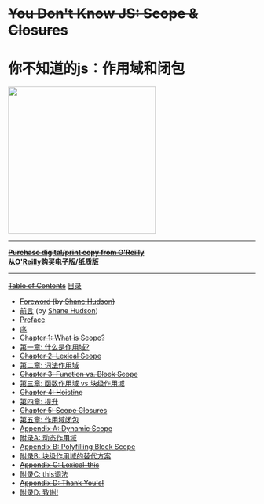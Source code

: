 # ~~You Don't Know JS: Scope & Closures~~ 
# 你不知道的js：作用域和闭包

<img src="cover.jpg" width="300">

-----

**~~[Purchase digital/print copy from O'Reilly](http://shop.oreilly.com/product/0636920026327.do)~~**  
**[从O'Reilly购买电子版/纸质版](http://shop.oreilly.com/product/0636920026327.do)**

-----

~~[Table of Contents](toc.md)~~
[目录](toc.md)

* ~~[Foreword](https://shanehudson.net/2014/06/03/foreword-dont-know-js/) (by [Shane Hudson](https://github.com/shanehudson))~~
* [前言](https://shanehudson.net/2014/06/03/foreword-dont-know-js/) (by [Shane Hudson](https://github.com/shanehudson))
* ~~[Preface](../preface.md)~~
* [序](../preface.md)
* ~~[Chapter 1: What is Scope?](ch1.md)~~
* [第一章: 什么是作用域?](ch1.md)
* ~~[Chapter 2: Lexical Scope](ch2.md)~~
* [第二章: 词法作用域](ch2.md)
* ~~[Chapter 3: Function vs. Block Scope](ch3.md)~~
* [第三章: 函数作用域 vs 块级作用域](ch3.md)
* ~~[Chapter 4: Hoisting](ch4.md)~~
* [第四章: 提升](ch4.md)
* ~~[Chapter 5: Scope Closures](ch5.md)~~
* [第五章: 作用域闭包](ch5.md)
* ~~[Appendix A: Dynamic Scope](apA.md)~~
* [附录A: 动态作用域](apA.md)
* ~~[Appendix B: Polyfilling Block Scope](apB.md)~~
* [附录B: 块级作用域的替代方案](apB.md)
* ~~[Appendix C: Lexical-this](apC.md)~~
* [附录C: this词法](apC.md)
* ~~[Appendix D: Thank You's!](apD.md)~~
* [附录D: 致谢!](apD.md)
